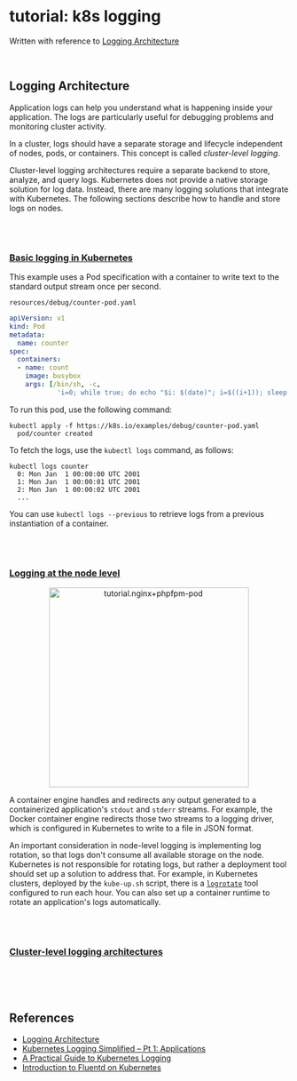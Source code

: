 # tutorial: k8s logging  

Written with reference to [Logging Architecture](https://kubernetes.io/docs/concepts/cluster-administration/logging/)  

<br/>

## Logging Architecture  

Application logs can help you understand what is happening inside your application. The logs are particularly useful for debugging problems and monitoring cluster activity.  

In a cluster, logs should have a separate storage and lifecycle independent of nodes, pods, or containers. This concept is called *cluster-level logging*.  

Cluster-level logging architectures require a separate backend to store, analyze, and query logs. Kubernetes does not provide a native storage solution for log data. Instead, there are many logging solutions that integrate with Kubernetes. The following sections describe how to handle and store logs on nodes.  

<br/><br/>

### [Basic logging in Kubernetes](https://kubernetes.io/docs/concepts/cluster-administration/logging/#basic-logging-in-kubernetes)  
This example uses a Pod specification with a container to write text to the standard output stream once per second.  

`resources/debug/counter-pod.yaml`  
```yaml
apiVersion: v1
kind: Pod
metadata:
  name: counter
spec:
  containers:
  - name: count
    image: busybox
    args: [/bin/sh, -c,
            'i=0; while true; do echo "$i: $(date)"; i=$((i+1)); sleep 1; done']
```

To run this pod, use the following command:  
```shell
kubectl apply -f https://k8s.io/examples/debug/counter-pod.yaml
  pod/counter created
```

To fetch the logs, use the `kubectl logs` command, as follows:  
```shell
kubectl logs counter
  0: Mon Jan  1 00:00:00 UTC 2001
  1: Mon Jan  1 00:00:01 UTC 2001
  2: Mon Jan  1 00:00:02 UTC 2001
  ...
```

You can use `kubectl logs --previous` to retrieve logs from a previous instantiation of a container.  

<br/><br/>

### [Logging at the node level](https://kubernetes.io/docs/concepts/cluster-administration/logging/#logging-at-the-node-level)  

<figure>
<div style="text-align:center">
  <a href="https://d33wubrfki0l68.cloudfront.net/59b1aae2adcfe4f06270b99a2789012ed64bec1f/4d0ad/images/docs/user-guide/logging/logging-node-level.png">
  <img src="https://d33wubrfki0l68.cloudfront.net/59b1aae2adcfe4f06270b99a2789012ed64bec1f/4d0ad/images/docs/user-guide/logging/logging-node-level.png" style="width: 360px; max-width: 100%; height: auto" title="tutorial.nginx+phpfpm-pod" />
  </a>
</div>
</figure>

A container engine handles and redirects any output generated to a containerized application's `stdout` and `stderr` streams. For example, the Docker container engine redirects those two streams to a logging driver, which is configured in Kubernetes to write to a file in JSON format.  

An important consideration in node-level logging is implementing log rotation, so that logs don't consume all available storage on the node. Kubernetes is not responsible for rotating logs, but rather a deployment tool should set up a solution to address that. For example, in Kubernetes clusters, deployed by the `kube-up.sh` script, there is a [`logrotate`](https://linux.die.net/man/8/logrotate) tool configured to run each hour. You can also set up a container runtime to rotate an application's logs automatically.  

<br/><br/>

### [Cluster-level logging architectures](https://kubernetes.io/docs/concepts/cluster-administration/logging/#cluster-level-logging-architectures)  

<br/><br/><br/>

## References  
* [Logging Architecture](https://kubernetes.io/docs/concepts/cluster-administration/logging/)  
* [Kubernetes Logging Simplified – Pt 1: Applications](https://observiq.com/blog/kubernetes-logging-simplified-pt-1-applications/)  
* [A Practical Guide to Kubernetes Logging](https://logz.io/blog/a-practical-guide-to-kubernetes-logging/)  
* [Introduction to Fluentd on Kubernetes](https://github.com/marcel-dempers/docker-development-youtube-series/tree/master/monitoring/logging/fluentd/kubernetes)  
